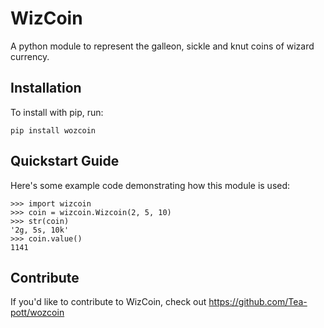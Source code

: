 WizCoin
=======

A python module to represent the galleon, sickle and knut coins of wizard currency.

Installation
------------

To install with pip, run:

    pip install wozcoin

Quickstart Guide
----------------

Here's some example code demonstrating how this module is used:

	>>> import wizcoin
	>>> coin = wizcoin.Wizcoin(2, 5, 10)
	>>> str(coin)
	'2g, 5s, 10k'
	>>> coin.value()
	1141

Contribute
----------

If you'd like to contribute to WizCoin, check out https://github.com/Tea-pott/wozcoin